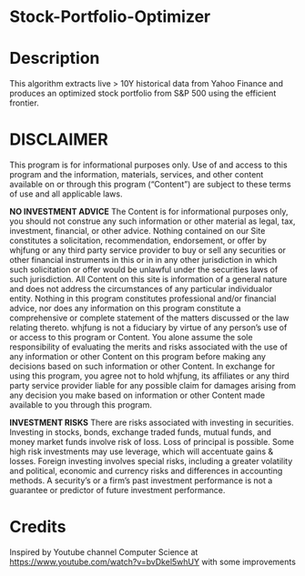 # Stock-Portfolio-Optimizer

# Description
This algorithm extracts live > 10Y historical data from Yahoo Finance and produces an optimized stock portfolio from S&P 500
using the efficient frontier.

# DISCLAIMER
This program is for informational purposes only.  Use of and access to this program and the information, materials, services, and 
other content available on or through this program (“Content”) are subject to these terms of use and all applicable laws.

**NO INVESTMENT ADVICE**
The Content is for informational purposes only, you should not construe any such information or other material as legal, tax, 
investment, financial, or other advice. Nothing contained on our Site constitutes a solicitation, recommendation, endorsement, 
or offer by whjfung or any third party service provider to buy or sell any securities or other financial instruments in this or in 
in any other jurisdiction in which such solicitation or offer would be unlawful under the securities laws of such jurisdiction.
All Content on this site is information of a general nature and does not address the circumstances of any particular individualor entity. Nothing in this program constitutes professional and/or financial advice, nor does any information on this program 
constitute a comprehensive or complete statement of the matters discussed or the law relating thereto. whjfung is not a fiduciary 
by virtue of any person’s use of or access to this program or Content. You alone assume the sole responsibility of evaluating the 
merits and risks associated with the use of any information or other Content on this program before making any decisions based on 
such information or other Content. In exchange for using this program, you agree not to hold whjfung, its affiliates or any third 
party service provider liable for any possible claim for damages arising from any decision you make based on information or other 
Content made available to you through this program.

**INVESTMENT RISKS**
There are risks associated with investing in securities. Investing in stocks, bonds, exchange traded funds, mutual funds, and 
money market funds involve risk of loss.  Loss of principal is possible. Some high risk investments may use leverage, which 
will accentuate gains & losses. Foreign investing involves special risks, including a greater volatility and political, economic 
and currency risks and differences in accounting methods.  A security’s or a firm’s past investment performance is not a guarantee 
or predictor of future investment performance.

# Credits
Inspired by Youtube channel Computer Science at https://www.youtube.com/watch?v=bvDkel5whUY with some improvements
